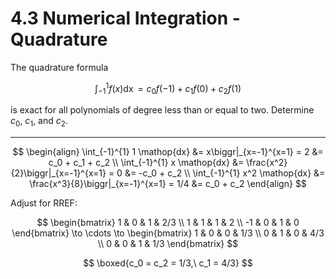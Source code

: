 # 4.3 Numerical Integration - Quadrature

The quadrature formula 

$$
\int_{-1}^{1} f(x) \mathop{dx} =
c_0f(-1) + c_1f(0) + c_2f(1)
$$

is exact for all polynomials of degree less than or equal to two. Determine $c_0$, $c_1$, and $c_2$.

--- 

$$
\begin{align}
\int_{-1}^{1} 1 \mathop{dx} &= x\biggr|_{x=-1}^{x=1} = 2 &= c_0 + c_1 + c_2 \\
\int_{-1}^{1} x \mathop{dx} &= \frac{x^2}{2}\biggr|_{x=-1}^{x=1} = 0 &= -c_0 + c_2 \\
\int_{-1}^{1} x^2 \mathop{dx} &= \frac{x^3}{8}\biggr|_{x=-1}^{x=1} = 1/4 &= c_0 + c_2 
\end{align}
$$

Adjust for RREF:

$$
\begin{bmatrix}
 1 & 0 & 1 & 2/3 \\
 1 & 1 & 1 & 2 \\
-1 & 0 & 1 & 0 
\end{bmatrix}
\to \cdots \to
\begin{bmatrix}
1 & 0 & 0 & 1/3 \\
0 & 1 & 0 & 4/3 \\
0 & 0 & 1 & 1/3 
\end{bmatrix}
$$

$$
\boxed{c_0 = c_2 = 1/3,\ c_1 = 4/3}
$$

